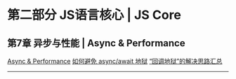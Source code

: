 # 第二部分 JS语言核心  |  JS Core

## 第7章 异步与性能   |   Async & Performance

[Async & Performance](https://github.com/getify/You-Dont-Know-JS/blob/2nd-ed/async-performance/README.md)
[如何避免 async/await 地狱](https://medium.freecodecamp.org/avoiding-the-async-await-hell-c77a0fb71c4c)
[“回调地狱”的解决思路汇总](https://www.jianshu.com/p/bc7b8d542dcd)

---

